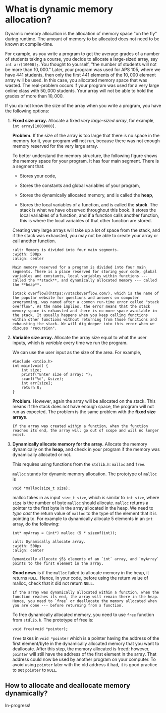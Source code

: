 # What is dynamic memory allocation?

Dynamic memory allocation is the allocation of memory space "on the fly" during runtime. The amount of memory to be allocated does not need to be known at compile-time.

For example, as you write a program to get the average grades of a number of students taking a course, you decide to allocate a large-sized array, say `int arr[10000];`. You thought to yourself, "the number of students will not be more than $10,000$." Later, your program was used for APS 105, where we have 441 students, then only the first 441 elements of the $10,000$ element array will be used. In this case, you allocated memory space that was wasted. The real-problem occurs if your program was used for a very large online class with $50,000$ students. Your array will not be able to hold the grades of more than $10,000$.

If you do not know the size of the array when you write a program, you have the following options:

1. **Fixed size array.** Allocate a fixed *very large-sized array*, for example, `int array[10000000]`.
    
    **Problem.** If the size of the array is too large that there is no space in the memory for it, your program will not run, because there was not enough memory reserved for the very large array. 

    To better understand the memory structure, the following figure shows the memory space for your program. It has four main segment. There is a segment that: 
    
    * Stores your code, 

    * Stores the constants and global variables of your program, 
    
    * Stores the dynamically allocated memory, and is called the **heap**, 
    
    * Stores the local variables of a function, and is called the **stack**. The stack is what we have observed throughout this book. It stores the local variables of a function, and if a function calls another function, this is where the local variables of that other function are stored. 
    
    Creating very large arrays will take up a lot of space from the stack, and if the stack was exhausted, you may not be able to create your array or call another function.

    ```{figure} ./images/memory-pieces.png
    :alt: Memory is divided into four main segments.
    :width: 500px
    :align: center

    Main memory reserved for a program is divided into four main segments. There is a place reserved for storing your code, global variables and constants, local variables within functions --- called the **stack**, and dynamically allocated memory --- called the **heap**. 
    ```

    ```{admonition} Fun fact about **Stack overflow**!
    [Stack overflow](https://stackoverflow.com/), which is the name of the popular website for questions and answers on computer programming, was named after a common run-time error called "stack overflow". As the name implies, the error means that the stack memory space is exhausted and there is no more space available in the stack. It usually happens when you keep calling functions within other functions without returning from those functions and exhausting the stack. We will dig deeper into this error when we discuss "recursion".
    ```

2. **Variable size array.** Allocate the array size equal to what the user inputs, which is *variable* every time we run the program.

    We can use the user input as the size of the area. For example,
    ```{code-block} c
    #include <stdio.h>
    int main(void) {
        int size;
        printf("Enter size of array: ");
        scanf("%d", &size);
        int arr[size];
        return 0;
    }
    ```

    **Problem.** However, again the array will be allocated on the stack. This means if the stack does not have enough space, the program will not run as expected. The problem is the same problem with the **fixed size arrays**.

    ```{admonition} Note!
    If the array was created within a function, when the function reaches its end, the array will go out of scope and will no longer exist.
    ```

3. **Dynamically allocate memory for the array.** Allocate the memory dynamically on the **heap**, and check in your program if the memory was dynamically allocated or not.

    This requires using functions from the `stdlib.h`: `malloc` and `free`.

    `malloc` stands for dynamic memory allocation. The prototype of `malloc` is
    ```{code-block} c
    void *malloc(size_t size);
    ```
    malloc takes in as input `size_t size`, which is similar to `int size`, where `size` is the number of byte `malloc` should allocate. `malloc` returns a pointer to the first byte in the array allocated in the heap. We need to *type cast* the return value of `malloc` to the type of the element that it is pointing to. For example to dynamically allocate $5$ elements in an `int` array, do the following:

    ```{code-block} c
    int* myArray = (int*) malloc (5 * sizeof(int));
    ```

    ```{figure} ./images/dynamic-allocation.png
    :alt: Dynamically allocate array.
    :width: 500px
    :align: center

    Dynamically allocate $5$ elements of an `int` array, and `myArray` points to the first element in the array. 
    ```   

    **Good news** is if the `malloc` failed to allocate memory in the heap, it returns `NULL`. Hence, in your code, before using the return value of malloc, check that it did not return `NULL`.

    ```{admonition} Note!
    If the array was dynamically allocated within a function, when the function reaches its end, the array will remain there in the heap. Hence, you need to `free` or deallocate the memory allocated when you are done --- before returning from a function. 
    ```

    To free dynamically allocated memory, you need to use `free` function from `stdlib.h`. The prototype of free is:
    ```{code-block} c
    void free(void *pointer);
    ```

    `free` takes in `void *pointer` which is a pointer having the address of the first element/byte in the dynamically allocated memory that you want to deallocate. After this step, the memory allocated is freed; however, `pointer` will still have the address of the first element in the array. That address could now be used by another program on your computer. To avoid using `pointer` later with the old address it had, it is good practice to set `pointer` to `NULL`.



## How to allocate and deallocate memory dynamically?

In-progress!